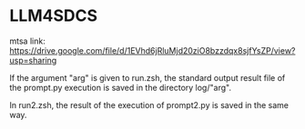 # LLM4SDCS

mtsa link: https://drive.google.com/file/d/1EVhd6jRluMjd20ziO8bzzdqx8sjfYsZP/view?usp=sharing

If the argument "arg" is given to run.zsh, the standard output result file of the prompt.py execution is saved in the directory log/"arg".

In run2.zsh, the result of the execution of prompt2.py is saved in the same way.
